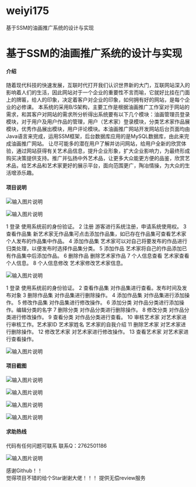 # weiyi175
基于SSM的油画推广系统的设计与实现

# 基于SSM的油画推广系统的设计与实现

#### 介绍
随着现代科技的快速发展，互联时代打开我们认识世界新的大门，互联网站深入的影响着人们的生活，因此网站对于一个企业的重要性不言而喻，它就好比挂在门面上的牌匾，给人的印象，决定着客户对企业的印象，如何拥有好的网站，是每个企业的必修课。
本系统的采用B/S架构，主要工作是根据油画推广工作室对于网站的需求，和其客户对网站的需求所分析得出系统要有以下几个模块：油画管理员登录模块，对于用户及用户作品的管理，用户（艺术家）登录模块，分类艺术家作品展模块，优秀作品展出模块，用户评论模块。本油画推广网站开发网站后台页面均由Java语言来完成，运用SSM框架，后台数据库应用的是MySQL数据库，由此来完成油画推广网站。
让尽可能多的潜在用户了解并访问网站，给用户全新的欣赏体验，通过网站获得有关艺术品信息，提升企业形象，扩大企业影响力，为最终形成购买决策提供支持。推广并弘扬中外艺术品，让更多大众能更方便的品鉴，欣赏艺术品，给艺术品和艺术家更好的展示平台，面向范围更广，陶冶情操，为大众的生活增添乐趣。












#### 项目说明
![输入图片说明](https://images.gitee.com/uploads/images/2021/0209/012613_a4759352_8621591.png "屏幕截图.png")

![输入图片说明](https://images.gitee.com/uploads/images/2021/0209/012629_9f674abe_8621591.png "屏幕截图.png")

1	登录	使用系统前的身份验证。
2	注册	游客进行系统注册，申请系统使用权。
3	查看作品集	新艺术家无作品集可点击添加作品集，如已存在作品集可查看艺术家个人发布的作品集中作品。
4	添加作品集	艺术家可以对自己将要发布的作品进行归类处理，以便发布时选择作品集分类。
5	添加作品	艺术家将自己的作品添加已有作品集中后添加作品。
6	删除作品	删除艺术家作品
7	个人信息查看	艺术家查看个人信息。
8	个人信息修改	艺术家修改艺术家信息。

![输入图片说明](https://images.gitee.com/uploads/images/2021/0209/012651_f49e1736_8621591.png "屏幕截图.png")

1	登录	使用系统前的身份验证。
2	查看作品集	对作品集进行查看。发布时间及发布对象
3	删除作品集	对作品集进行删除操作。
4	添加作品集	对作品集进行添加操作。
5	修改作品集	对作品集进行修改操作。
6	添加分类	对作品分类进行添加操作。编辑分类的名字
7	删除分类	对作品分类进行删除操作。
8	修改分类	对作品分类进行修改操作。
9	查看分类	对作品分类进行查看。
10	审核艺术家	对艺术家进行审核工作。艺术家ID 艺术家姓名 艺术家的自我介绍
11	删除艺术家	对艺术家进行删除操作。
12	修改艺术家	对艺术家进行修改操作。
13	查看艺术家	对艺术家进行查看操作。

![输入图片说明](https://images.gitee.com/uploads/images/2021/0209/012709_0350835b_8621591.png "屏幕截图.png")


#### 项目截图

![输入图片说明](https://images.gitee.com/uploads/images/2021/0209/012730_89847a44_8621591.png "屏幕截图.png")

![输入图片说明](https://images.gitee.com/uploads/images/2021/0209/012737_37b07cc6_8621591.png "屏幕截图.png")

![输入图片说明](https://images.gitee.com/uploads/images/2021/0209/012744_71d89f3b_8621591.png "屏幕截图.png")

![输入图片说明](https://images.gitee.com/uploads/images/2021/0209/012811_ce1b0f73_8621591.png "屏幕截图.png")



#### 求助热线


代码有任何问题可联系
联系Q：2762501186

                            
![输入图片说明](https://images.gitee.com/uploads/images/2020/1119/003728_cd598bb9_4865385.jpeg "微信.jpg")           

感谢Github！！  
觉得项目不错的给个Star谢谢大佬！！！
提供无偿review服务
